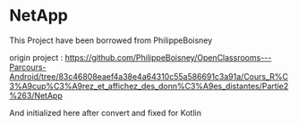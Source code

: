 # NetApp

This Project have been borrowed from PhilippeBoisney

origin project : https://github.com/PhilippeBoisney/OpenClassrooms---Parcours-Android/tree/83c46808eaef4a38e4a64310c55a586691c3a91a/Cours_R%C3%A9cup%C3%A9rez_et_affichez_des_donn%C3%A9es_distantes/Partie2%263/NetApp

And initialized here after convert and fixed for Kotlin
